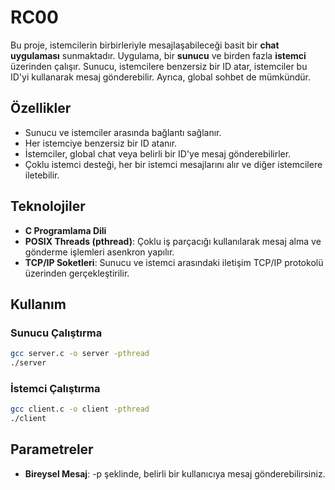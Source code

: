 # RC00

Bu proje, istemcilerin birbirleriyle mesajlaşabileceği basit bir **chat uygulaması** sunmaktadır. Uygulama, bir **sunucu** ve birden fazla **istemci** üzerinden çalışır. Sunucu, istemcilere benzersiz bir ID atar, istemciler bu ID'yi kullanarak mesaj gönderebilir. Ayrıca, global sohbet de mümkündür.

## Özellikler
- Sunucu ve istemciler arasında bağlantı sağlanır.
- Her istemciye benzersiz bir ID atanır.
- İstemciler, global chat veya belirli bir ID'ye mesaj gönderebilirler.
- Çoklu istemci desteği, her bir istemci mesajlarını alır ve diğer istemcilere iletebilir.

## Teknolojiler
- **C Programlama Dili**
- **POSIX Threads (pthread)**: Çoklu iş parçacığı kullanılarak mesaj alma ve gönderme işlemleri asenkron yapılır.
- **TCP/IP Soketleri**: Sunucu ve istemci arasındaki iletişim TCP/IP protokolü üzerinden gerçekleştirilir.

## Kullanım

### Sunucu Çalıştırma
```bash
gcc server.c -o server -pthread
./server
```
### İstemci Çalıştırma
```bash
gcc client.c -o client -pthread
./client
```

## Parametreler
- **Bireysel Mesaj**: -p <ID> <Message> şeklinde, belirli bir kullanıcıya mesaj gönderebilirsiniz.


